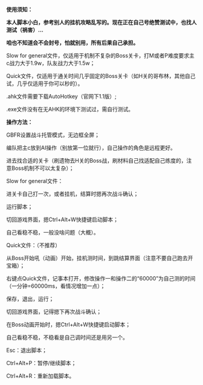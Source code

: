 **使用须知：**


**本人脚本小白，参考别人的挂机攻略乱写的。现在正在自己号绝赞测试中，也找人测试（祸害）...**


**咱也不知道会不会封号，怕就别用，所有后果自己承担。**




Slow for general文件，仅适用于机制不复杂的Boss关卡，打M或者P难度要求主c战力大于1.9w，队友战力大于1.5w；

Quick文件，仅适用于通关时间几乎固定的Boss关卡（如H关的哥布林，其他自己试，几乎仅适用于你可以秒的）。



.ahk文件需要下载AutoHotkey（官网下1.1版）;

.exe文件没有在无AHK的环境下测试过，需自行测试。



**操作方法：**


GBFR设置战斗托管模式，无边框全屏；

编队把主c放到AI操作（别放第一位就行），自己操作的角色是远程更好。

进去找合适的关卡（刷遗物去H关的Boss战，刷材料自己找适配自己练度的，注意Boss机制不可以太复杂）；



Slow for general文件：

进关卡自己打一次，或者挂机，结算时摁再次战斗确认；

运行脚本；

切回游戏界面，摁Ctrl+Alt+W快捷键启动脚本；

自己看稳不稳，一般没啥问题（大概）。



Quick文件：（不推荐）

从Boss开始吼（动画）开始，挂机测时间，到跳结算界面（注意不要自己跑去开宝箱）；

右键点Quick文件，记事本打开，修改操作一和操作二的“60000”为自己测的时间（一分钟=60000ms，看情况增加一点）；

保存，退出，运行；

切回游戏界面，记得摁下再次战斗确认；

在Boss动画开始时，摁Ctrl+Alt+W快捷键启动脚本；

自己看稳不稳，不稳看是自己调时间还是用另一个。



Esc：退出脚本；

Ctrl+Alt+P：暂停/继续脚本；

Ctrl+Alt+R：重新加载脚本。


